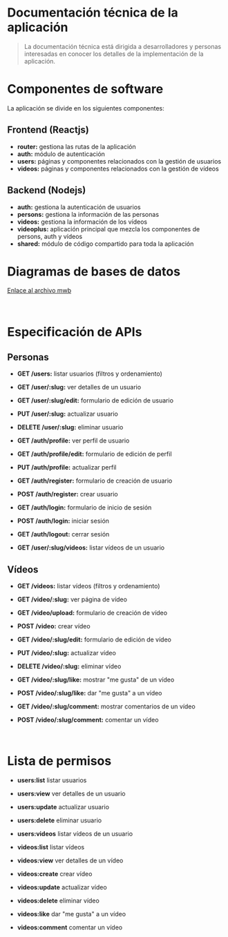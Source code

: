 # Documentación técnica de la aplicación

> La documentación técnica está dirigida a desarrolladores y personas interesadas en conocer los detalles de la implementación de la aplicación.

# Componentes de software

La aplicación se divide en los siguientes componentes:

## Frontend (Reactjs)

- **router:** gestiona las rutas de la aplicación
- **auth:** módulo de autenticación
- **users:** páginas y componentes relacionados con la gestión de usuarios
- **videos:** páginas y componentes relacionados con la gestión de vídeos

## Backend (Nodejs)

- **auth:** gestiona la autenticación de usuarios
- **persons:** gestiona la información de las personas
- **videos:** gestiona la información de los vídeos
- **videoplus:** aplicación principal que mezcla los componentes de persons, auth y vídeos
- **shared:** módulo de código compartido para toda la aplicación

# Diagramas de bases de datos

[Enlace al archivo mwb](/docs/rel_diagram.mwb)

<br>

# Especificación de APIs

## Personas

- **GET /users:** listar usuarios (filtros y ordenamiento)
- **GET /user/:slug:** ver detalles de un usuario
- **GET /user/:slug/edit:** formulario de edición de usuario
- **PUT /user/:slug:** actualizar usuario
- **DELETE /user/:slug:** eliminar usuario

- **GET /auth/profile:** ver perfil de usuario
- **GET /auth/profile/edit:** formulario de edición de perfil
- **PUT /auth/profile:** actualizar perfil

- **GET /auth/register:** formulario de creación de usuario
- **POST /auth/register:** crear usuario

- **GET /auth/login:** formulario de inicio de sesión
- **POST /auth/login:** iniciar sesión
- **GET /auth/logout:** cerrar sesión

- **GET /user/:slug/videos:** listar vídeos de un usuario

## Vídeos

- **GET /videos:** listar vídeos (filtros y ordenamiento)
- **GET /video/:slug:** ver página de vídeo
- **GET /video/upload:** formulario de creación de vídeo
- **POST /video:** crear vídeo
- **GET /video/:slug/edit:** formulario de edición de vídeo
- **PUT /video/:slug:** actualizar vídeo
- **DELETE /video/:slug:** eliminar vídeo

- **GET /video/:slug/like:** mostrar "me gusta" de un vídeo
- **POST /video/:slug/like:** dar "me gusta" a un vídeo

- **GET /video/:slug/comment:** mostrar comentarios de un vídeo
- **POST /video/:slug/comment:** comentar un vídeo

<br>

# Lista de permisos

- **users:list** listar usuarios
- **users:view** ver detalles de un usuario
- **users:update** actualizar usuario
- **users:delete** eliminar usuario
- **users:videos** listar vídeos de un usuario

- **videos:list** listar vídeos
- **videos:view** ver detalles de un vídeo
- **videos:create** crear vídeo
- **videos:update** actualizar vídeo
- **videos:delete** eliminar vídeo
- **videos:like** dar "me gusta" a un vídeo
- **videos:comment** comentar un vídeo
